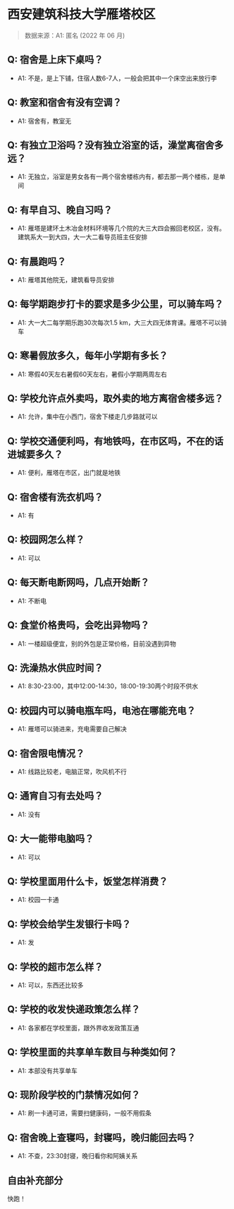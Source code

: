 # 西安建筑科技大学雁塔校区

> 数据来源：A1: 匿名 (2022 年 06 月)

## Q: 宿舍是上床下桌吗？

- A1: 不是，是上下铺，住宿人数6-7人，一般会把其中一个床空出来放行李

## Q: 教室和宿舍有没有空调？

- A1: 宿舍有，教室无

## Q: 有独立卫浴吗？没有独立浴室的话，澡堂离宿舍多远？

- A1: 无独立，浴室是男女各有一两个宿舍楼栋内有，都去那一两个楼栋，是单间

## Q: 有早自习、晚自习吗？

- A1: 雁塔是建环土木冶金材料环境等几个院的大三大四会搬回老校区，没有。建筑系大一到大四，大一大二看导员班主任安排

## Q: 有晨跑吗？

- A1: 雁塔其他院无，建筑看导员安排

## Q: 每学期跑步打卡的要求是多少公里，可以骑车吗？

- A1: 大一大二每学期乐跑30次每次1.5
km，大三大四无体育课。雁塔不可以骑车

## Q: 寒暑假放多久，每年小学期有多长？

- A1: 寒假40天左右暑假60天左右，暑假小学期两周左右

## Q: 学校允许点外卖吗，取外卖的地方离宿舍楼多远？

- A1: 允许，集中在小西门，宿舍下楼走几步路就可以

## Q: 学校交通便利吗，有地铁吗，在市区吗，不在的话进城要多久？

- A1: 便利，雁塔在市区，出门就是地铁

## Q: 宿舍楼有洗衣机吗？

- A1: 有

## Q: 校园网怎么样？

- A1: 可以

## Q: 每天断电断网吗，几点开始断？

- A1: 不断电

## Q: 食堂价格贵吗，会吃出异物吗？

- A1: 一楼超级便宜，别的外包是正常价格，目前没遇到异物

## Q: 洗澡热水供应时间？

- A1: 8:30-23:00，其中12:00-14:30，18:00-19:30两个时段不供水

## Q: 校园内可以骑电瓶车吗，电池在哪能充电？

- A1: 雁塔可以骑进来，充电需要自己解决

## Q: 宿舍限电情况？

- A1: 线路比较老，电脑正常，吹风机不行

## Q: 通宵自习有去处吗？

- A1: 没有

## Q: 大一能带电脑吗？

- A1: 可以

## Q: 学校里面用什么卡，饭堂怎样消费？

- A1: 校园一卡通

## Q: 学校会给学生发银行卡吗？

- A1: 发

## Q: 学校的超市怎么样？

- A1: 可以，东西还比较多

## Q: 学校的收发快递政策怎么样？

- A1: 各家都在学校里面，跟外界收发政策互通

## Q: 学校里面的共享单车数目与种类如何？

- A1: 本部没有共享单车

## Q: 现阶段学校的门禁情况如何？

- A1: 刷一卡通可进，需要扫健康码，一般不用假条

## Q: 宿舍晚上查寝吗，封寝吗，晚归能回去吗？

- A1: 不查，23:30封寝，晚归看你和阿姨关系

## 自由补充部分

快跑！